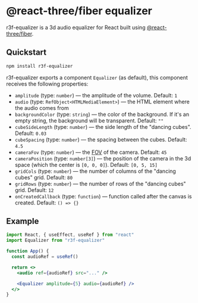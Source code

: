 # @react-three/fiber equalizer

r3f-equalizer is a 3d audio equalizer for React built using [@react-three/fiber](https://github.com/pmndrs/react-three-fiber).

## Quickstart

```bash
npm install r3f-equalizer
```

r3f-equalizer exports a component `Equalizer` (as default), this component receives the following properties:
- `amplitude` (type: `number`) — the amplitude of the volume. Default: `1`
- `audio` (type: `RefObject<HTMLMediaElement>`) — the HTML element where the audio comes from
- `backgroundColor` (type: `string`) — the color of the background. If it's an empty string, the background will be transparent. Default: `""`
- `cubeSideLength` (type: `number`) — the side length of the "dancing cubes". Default: `0.03`
- `cubeSpacing` (type: `number`) — the spacing between the cubes. Default: `4.5`
- `cameraFov` (type: `number`) — the [FOV](https://en.wikipedia.org/wiki/Field_of_view) of the camera. Default: `45`
- `cameraPosition` (type: `number[3]`) — the position of the camera in the 3d space (which the center is `[0, 0, 0]`). Default: `[0, 5, 15]`
- `gridCols` (type: `number`) — the number of columns of the "dancing cubes" grid. Default: `80`
- `gridRows` (type: `number`) — the number of rows of the "dancing cubes" grid. Default: `12`
- `onCreatedCallback` (type: `function`) — function called after the canvas is created. Default: `() => {}`

## Example
```jsx
import React, { useEffect, useRef } from "react"
import Equalizer from "r3f-equalizer"

function App() {
  const audioRef = useRef()

  return <>
    <audio ref={audioRef} src="..." />

    <Equalizer amplitude={5} audio={audioRef} />
  </>
}
```
